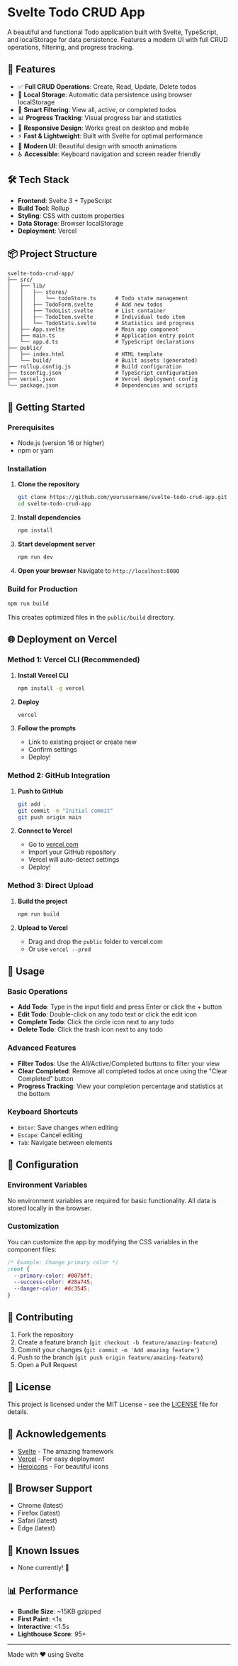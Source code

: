 # Svelte Todo CRUD App

A beautiful and functional Todo application built with Svelte, TypeScript, and localStorage for data persistence. Features a modern UI with full CRUD operations, filtering, and progress tracking.

## 🚀 Features

- ✅ **Full CRUD Operations**: Create, Read, Update, Delete todos
- 💾 **Local Storage**: Automatic data persistence using browser localStorage
- 🎯 **Smart Filtering**: View all, active, or completed todos
- 📊 **Progress Tracking**: Visual progress bar and statistics
- 📱 **Responsive Design**: Works great on desktop and mobile
- ⚡ **Fast & Lightweight**: Built with Svelte for optimal performance
- 🎨 **Modern UI**: Beautiful design with smooth animations
- ♿ **Accessible**: Keyboard navigation and screen reader friendly

## 🛠️ Tech Stack

- **Frontend**: Svelte 3 + TypeScript
- **Build Tool**: Rollup
- **Styling**: CSS with custom properties
- **Data Storage**: Browser localStorage
- **Deployment**: Vercel

## 📦 Project Structure

```
svelte-todo-crud-app/
├── src/
│   ├── lib/
│   │   ├── stores/
│   │   │   └── todoStore.ts      # Todo state management
│   │   ├── TodoForm.svelte       # Add new todos
│   │   ├── TodoList.svelte       # List container
│   │   ├── TodoItem.svelte       # Individual todo item
│   │   └── TodoStats.svelte      # Statistics and progress
│   ├── App.svelte                # Main app component
│   ├── main.ts                   # Application entry point
│   └── app.d.ts                  # TypeScript declarations
├── public/
│   ├── index.html                # HTML template
│   └── build/                    # Built assets (generated)
├── rollup.config.js              # Build configuration
├── tsconfig.json                 # TypeScript configuration
├── vercel.json                   # Vercel deployment config
└── package.json                  # Dependencies and scripts
```

## 🚀 Getting Started

### Prerequisites

- Node.js (version 16 or higher)
- npm or yarn

### Installation

1. **Clone the repository**
   ```bash
   git clone https://github.com/yourusername/svelte-todo-crud-app.git
   cd svelte-todo-crud-app
   ```

2. **Install dependencies**
   ```bash
   npm install
   ```

3. **Start development server**
   ```bash
   npm run dev
   ```

4. **Open your browser**
   Navigate to `http://localhost:8080`

### Build for Production

```bash
npm run build
```

This creates optimized files in the `public/build` directory.

## 🌐 Deployment on Vercel

### Method 1: Vercel CLI (Recommended)

1. **Install Vercel CLI**
   ```bash
   npm install -g vercel
   ```

2. **Deploy**
   ```bash
   vercel
   ```

3. **Follow the prompts**
   - Link to existing project or create new
   - Confirm settings
   - Deploy!

### Method 2: GitHub Integration

1. **Push to GitHub**
   ```bash
   git add .
   git commit -m "Initial commit"
   git push origin main
   ```

2. **Connect to Vercel**
   - Go to [vercel.com](https://vercel.com)
   - Import your GitHub repository
   - Vercel will auto-detect settings
   - Deploy!

### Method 3: Direct Upload

1. **Build the project**
   ```bash
   npm run build
   ```

2. **Upload to Vercel**
   - Drag and drop the `public` folder to vercel.com
   - Or use `vercel --prod`

## 🎯 Usage

### Basic Operations

- **Add Todo**: Type in the input field and press Enter or click the + button
- **Edit Todo**: Double-click on any todo text or click the edit icon
- **Complete Todo**: Click the circle icon next to any todo
- **Delete Todo**: Click the trash icon next to any todo

### Advanced Features

- **Filter Todos**: Use the All/Active/Completed buttons to filter your view
- **Clear Completed**: Remove all completed todos at once using the "Clear Completed" button
- **Progress Tracking**: View your completion percentage and statistics at the bottom

### Keyboard Shortcuts

- `Enter`: Save changes when editing
- `Escape`: Cancel editing
- `Tab`: Navigate between elements

## 🔧 Configuration

### Environment Variables

No environment variables are required for basic functionality. All data is stored locally in the browser.

### Customization

You can customize the app by modifying the CSS variables in the component files:

```css
/* Example: Change primary color */
:root {
  --primary-color: #007bff;
  --success-color: #28a745;
  --danger-color: #dc3545;
}
```

## 🤝 Contributing

1. Fork the repository
2. Create a feature branch (`git checkout -b feature/amazing-feature`)
3. Commit your changes (`git commit -m 'Add amazing feature'`)
4. Push to the branch (`git push origin feature/amazing-feature`)
5. Open a Pull Request

## 📝 License

This project is licensed under the MIT License - see the [LICENSE](LICENSE) file for details.

## 🙏 Acknowledgements

- [Svelte](https://svelte.dev/) - The amazing framework
- [Vercel](https://vercel.com/) - For easy deployment
- [Heroicons](https://heroicons.com/) - For beautiful icons

## 📱 Browser Support

- Chrome (latest)
- Firefox (latest)
- Safari (latest)
- Edge (latest)

## 🐛 Known Issues

- None currently! 🎉

## 📊 Performance

- **Bundle Size**: ~15KB gzipped
- **First Paint**: <1s
- **Interactive**: <1.5s
- **Lighthouse Score**: 95+

---

Made with ❤️ using Svelte